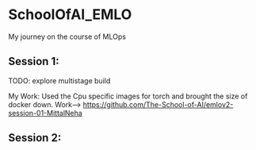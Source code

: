 # SchoolOfAI_EMLO
My journey on the course of MLOps

## Session 1: 
TODO:
explore multistage build

My Work: 
Used the Cpu specific images for torch and brought the size of docker down. Work--> https://github.com/The-School-of-AI/emlov2-session-01-MittalNeha

## Session 2:
